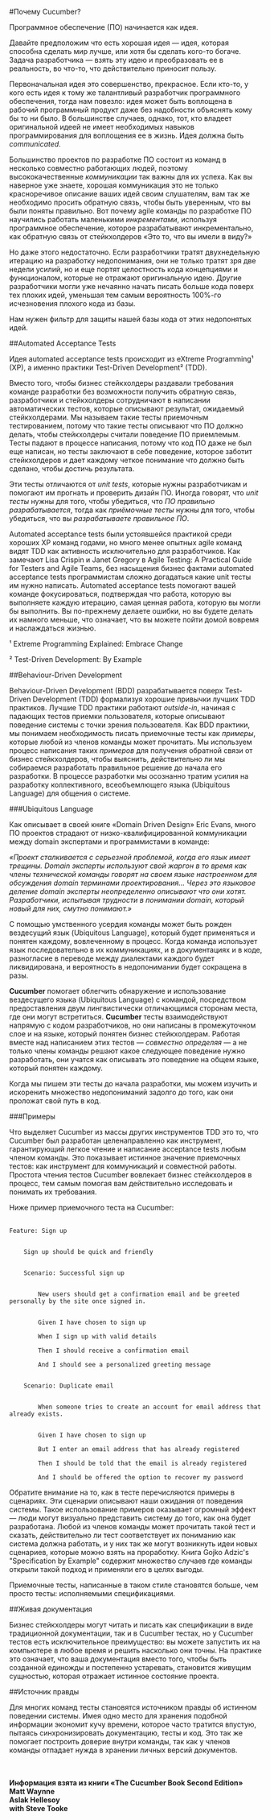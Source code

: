 #Почему Cucumber?

Программное обеспечение (ПО) начинается как идея.

Давайте предположим что есть хорошая идея — идея, которая способна сделать мир лучше, или хотя бы сделать кого-то богаче. Задача разработчика — взять эту идею и преобразовать ее в реальность, во что-то, что действительно приносит пользу.

Первоначальная идея это совершенство, прекрасное. Если кто-то, у кого есть идея к тому же талантливый разработчик программного обеспечения, тогда нам повезло: идея может быть воплощена в рабочий программный продукт даже без надобности объяснять кому бы то ни было. В большинстве случаев, однако, тот, кто владеет оригинальной идеей не имеет необходимых навыков программирования для воплощения ее в жизнь. Идея должна быть _communicated_.

Большинство проектов по разработке ПО состоит из команд в несколько совместно работающих людей, поэтому высококачественные _коммуникации_ так важны для их успеха. Как вы наверное уже знаете, хорошая коммуникация это не только красноречивое описание ваших идей своим слушателям, вам так же необходимо просить обратную связь, чтобы быть уверенным, что вы были поняты правильно. Вот почему agile команды по разработке ПО научились работать маленькими _инкрементами_, используя программное обеспечение, которое разрабатывают инкрементально, как обратную связь от стейкхолдеров «Это то, что вы имели в виду?»

Но даже этого недостаточно. Если разработчики тратят двухнедельную итерацию на разработку недопонимания, они не только тратят зря две недели усилий, но и еще портят целостность кода концепциями и функционалом, которые не отражают оригинальную идею. Другие разработчики могли уже нечаянно начать писать больше кода поверх тех плохих идей, уменьшая тем самым вероятность 100%-го исчезновения плохого кода из базы.

Нам нужен фильтр для защиты нашей базы кода от этих недопонятых идей.

##Automated Acceptance Tests

Идея automated acceptance tests происходит из eXtreme Programming¹ (XP), а именно практики Test-Driven Development² (TDD).

Вместо того, чтобы бизнес стейкхолдеры раздавали требования команде разработки без возможности получить обратную связь, разработчики и стейкхолдеры сотрудничают в написании автоматических тестов, которые описывают результат, ожидаемый стейкхолдерами. Мы называем такие тесты приемочным тестированием, потому что такие тесты описывают что ПО должно делать, чтобы стейкхолдеры считали поведение ПО приемлемым. Тесты падают в процессе написания, потому что код ПО даже не был еще написан, но тесты заключают в себе поведение, которое заботит стейкхолдеров и дает каждому четкое понимание что должно быть сделано, чтобы достичь результата.

Эти тесты отличаются от _unit tests_, которые нужны разработчикам и помогают им прогнать и проверить дизайн ПО. Иногда говорят, что _unit тесты_ нужны для того, чтобы убедиться, что _ПО правильно разрабатывается_, тогда как _приёмочные тесты_ нужны для того, чтобы убедиться, что вы _разрабатываете правильное ПО_.

Automated acceptance tests были устоявшейся практикой среди хороших XP команд годами, но много менее опытных agile команд видят TDD как активность исключительно для разработчиков. Как замечают Lisa Crispin и Janet Gregory в Agile Testing: A Practical Guide for Testers and Agile Teams, без насыщения бизнес фактами automated acceptance tests программистам сложно догадаться какие unit тесты им нужно написать. Automated acceptance tests помогают вашей команде фокусироваться, подтверждая что работа, которую вы выполняете каждую итерацию, самая ценная работа, которую вы могли бы выполнить. Вы по-прежнему делаете ошибки, но вы будете делать их намного меньше, что означает, что вы можете пойти домой вовремя и наслаждаться жизнью.

¹ Extreme Programming Explained: Embrace Change

² Test-Driven Development: By Example

##Behaviour-Driven Development

Behaviour-Driven Development (BDD) разрабатывается поверх Test-Driven Development (TDD) формализуя хорошие привычки лучших TDD практиков. Лучшие TDD практики работают _outside-in_, начиная с падающих тестов приемки пользователя, которые описывают поведение системы с точки зрения пользователя. Как BDD практики, мы понимаем необходимость писать приемочные тесты как _примеры_, которые любой из членов команды может прочитать. Мы используем процесс написания таких _примеров_ для получения обратной связи от бизнес стейкхолдеров, чтобы выяснить, действительно ли мы собираемся разработать правильное решение до начала его разработки. В процессе разработки мы осознанно тратим усилия на разработку коллективного, всеобъемлющего языка (Ubiquitous Language) для общения о системе.

###Ubiquitous Language

Как описывает в своей книге «Domain Driven Design» Eric Evans, много ПО проектов страдают от низко-квалифицированной коммуникации между domain экспертами и программистами в команде:

_«Проект сталкивается с серьезной проблемой, когда его язык имеет трещины._ _Domain_ _эксперты используют свой жаргон в то время как члены технической команды говорят на своем языке настроенном для обсуждения_ _domain_ _терминами проектирования… Через это языковое деление_ _domain_ _эксперты неопределенно описывают что они хотят. Разработчики, испытывая трудности в понимании_ _domain,_ _который новый для них, смутно понимают.»_

С помощью умственного усердия команды может быть рожден вездесущий язык (Ubiquitous Language), который будет применяться и понятен каждому, вовлеченному в процесс. Когда команда использует язык последовательно в их коммуникациях, и в документациях и в коде, разногласие в переводе между диалектами каждого будет ликвидирована, и вероятность в недопонимании будет сокращена в разы.

**Cucumber** помогает облегчить обнаружение и использование вездесущего языка (Ubiquitous Language) с командой, посредством предоставления двум лингвистически отличающимся сторонам места, где они могут встретиться. **Cucumber** тесты взаимодействуют напрямую с кодом разработчиков, но они написаны в промежуточном слое и на языке, который понятен бизнес стейкхолдерам. Работая вместе над написанием этих тестов — _совместно определяя_ — а не только члены команды решают какое следующее поведение нужно разработать, они учатся как описывать это поведение на общем языке, который понятен каждому.

Когда мы пишем эти тесты до начала разработки, мы можем изучить и искоренить множество недопониманий задолго до того, как они проложат свой путь в код.

###Примеры

Что выделяет Cucumber из массы других инструментов TDD это то, что Cucumber был разработан целенаправленно как инструмент, гарантирующий легкое чтение и написание acceptance tests любым членом команды. Это показывает истинное значение приемочных тестов: как инструмент для коммуникаций и совместной работы. Простота чтения тестов Cucumber вовлекает бизнес стейкхолдеров в процесс, тем самым помогая вам действительно исследовать и понимать их требования.

Ниже пример приемочного теста на Cucumber:<br><br>

```feature
Feature: Sign up


    Sign up should be quick and friendly
    

    Scenario: Successful sign up
    
    
        New users should get a confirmation email and be greeted personally by the site once signed in.
        
        
        Given I have chosen to sign up
        
        When I sign up with valid details
        
        Then I should receive a confirmation email
        
        And I should see a personalized greeting message
        
    
    Scenario: Duplicate email
    
    
        When someone tries to create an account for email address that already exists.
        
        
        Given I have chosen to sign up
        
        But I enter an email address that has already registered
        
        Then I should be told that the email is already registered
        
        And I should be offered the option to recover my password
```

Обратите внимание на то, как в тесте перечисляются примеры в сценариях. Эти сценарии описывают наши ожидания от поведения системы. Такое использование примеров оказывает огромный эффект — люди могут визуально представить систему до того, как она будет разработана. Любой из членов команды может прочитать такой тест и сказать, действительно ли тест соответствует их пониманию как система должна работать, и у них так же могут возникнуть идеи новых сценариев, которые можно взять на проработку. Книга Gojko Adzic&#39;s &quot;Specification by Example&quot; содержит множество случаев где команды открыли такой подход и применяли его в целях выгоды.

Приемочные тесты, написанные в таком стиле становятся больше, чем просто тесты: исполняемыми спецификациями.

##Живая документация

Бизнес стейкхолдеры могут читать и писать как спецификации в виде традиционной документации, так и в Cucumber тестах, но у Cucumber тестов есть исключительное преимущество: вы можете запустить их на компьютере в любое время и решить насколько они точны. На практике это означает, что ваша документация вместо того, чтобы быть созданной единожды и постепенно устаревать, становится живущим сущностью, которая отражает истинное состояние проекта.

##Источник правды

Для многих команд тесты становятся источником правды об истинном поведении системы. Имея одно место для хранения подобной информации экономит кучу времени, которое часто тратится впустую, пытаясь синхронизировать документацию, тесты и код. Это так же помогает построить доверие внутри команды, так как у членов команды отпадает нужда в хранении личных версий документов.

<br><br>
**Информация взята из книги «The Cucumber Book Second Edition»**<br>
**Matt Waynne**<br>
**Aslak Hellesoy**<br>
**with Steve Tooke**
